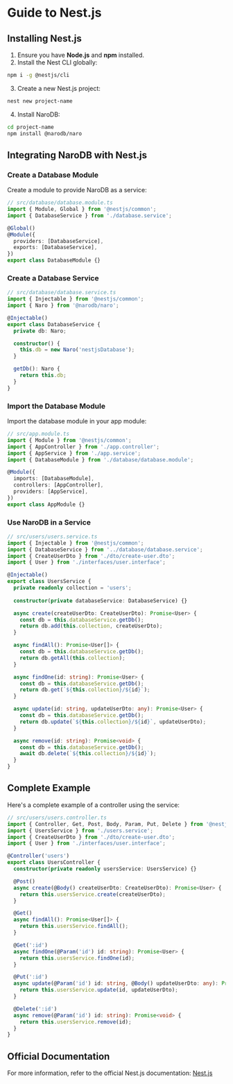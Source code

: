 # Guide to Nest.js

## Installing Nest.js

1. Ensure you have **Node.js** and **npm** installed.
2. Install the Nest CLI globally:

```bash
npm i -g @nestjs/cli
```

3. Create a new Nest.js project:

```bash
nest new project-name
```

4. Install NaroDB:

```bash
cd project-name
npm install @narodb/naro
```

## Integrating NaroDB with Nest.js

### Create a Database Module

Create a module to provide NaroDB as a service:

```typescript
// src/database/database.module.ts
import { Module, Global } from '@nestjs/common';
import { DatabaseService } from './database.service';

@Global()
@Module({
  providers: [DatabaseService],
  exports: [DatabaseService],
})
export class DatabaseModule {}
```

### Create a Database Service

```typescript
// src/database/database.service.ts
import { Injectable } from '@nestjs/common';
import { Naro } from '@narodb/naro';

@Injectable()
export class DatabaseService {
  private db: Naro;

  constructor() {
    this.db = new Naro('nestjsDatabase');
  }

  getDb(): Naro {
    return this.db;
  }
}
```

### Import the Database Module

Import the database module in your app module:

```typescript
// src/app.module.ts
import { Module } from '@nestjs/common';
import { AppController } from './app.controller';
import { AppService } from './app.service';
import { DatabaseModule } from './database/database.module';

@Module({
  imports: [DatabaseModule],
  controllers: [AppController],
  providers: [AppService],
})
export class AppModule {}
```

### Use NaroDB in a Service

```typescript
// src/users/users.service.ts
import { Injectable } from '@nestjs/common';
import { DatabaseService } from '../database/database.service';
import { CreateUserDto } from './dto/create-user.dto';
import { User } from './interfaces/user.interface';

@Injectable()
export class UsersService {
  private readonly collection = 'users';
  
  constructor(private databaseService: DatabaseService) {}

  async create(createUserDto: CreateUserDto): Promise<User> {
    const db = this.databaseService.getDb();
    return db.add(this.collection, createUserDto);
  }

  async findAll(): Promise<User[]> {
    const db = this.databaseService.getDb();
    return db.getAll(this.collection);
  }

  async findOne(id: string): Promise<User> {
    const db = this.databaseService.getDb();
    return db.get(`${this.collection}/${id}`);
  }

  async update(id: string, updateUserDto: any): Promise<User> {
    const db = this.databaseService.getDb();
    return db.update(`${this.collection}/${id}`, updateUserDto);
  }

  async remove(id: string): Promise<void> {
    const db = this.databaseService.getDb();
    await db.delete(`${this.collection}/${id}`);
  }
}
```

## Complete Example

Here's a complete example of a controller using the service:

```typescript
// src/users/users.controller.ts
import { Controller, Get, Post, Body, Param, Put, Delete } from '@nestjs/common';
import { UsersService } from './users.service';
import { CreateUserDto } from './dto/create-user.dto';
import { User } from './interfaces/user.interface';

@Controller('users')
export class UsersController {
  constructor(private readonly usersService: UsersService) {}

  @Post()
  async create(@Body() createUserDto: CreateUserDto): Promise<User> {
    return this.usersService.create(createUserDto);
  }

  @Get()
  async findAll(): Promise<User[]> {
    return this.usersService.findAll();
  }

  @Get(':id')
  async findOne(@Param('id') id: string): Promise<User> {
    return this.usersService.findOne(id);
  }

  @Put(':id')
  async update(@Param('id') id: string, @Body() updateUserDto: any): Promise<User> {
    return this.usersService.update(id, updateUserDto);
  }

  @Delete(':id')
  async remove(@Param('id') id: string): Promise<void> {
    return this.usersService.remove(id);
  }
}
```

## Official Documentation

For more information, refer to the official Nest.js documentation: [Nest.js](https://nestjs.com/)

